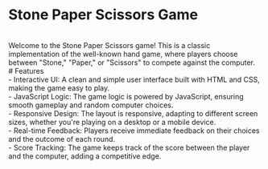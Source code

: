 # Stone Paper Scissors Game
<br>
Welcome to the Stone Paper Scissors game! This is a classic implementation of the well-known hand game, where players choose between "Stone," "Paper," or "Scissors" to compete against the computer.
<br>
 # Features
<br>
- Interactive UI: A clean and simple user interface built with HTML and CSS, making the game easy to play.
<br>
- JavaScript Logic: The game logic is powered by JavaScript, ensuring smooth gameplay and random computer choices.
<br>
- Responsive Design: The layout is responsive, adapting to different screen sizes, whether you're playing on a desktop or a mobile device.
<br>
- Real-time Feedback: Players receive immediate feedback on their choices and the outcome of each round.
<br>
- Score Tracking: The game keeps track of the score between the player and the computer, adding a competitive edge.
<br>